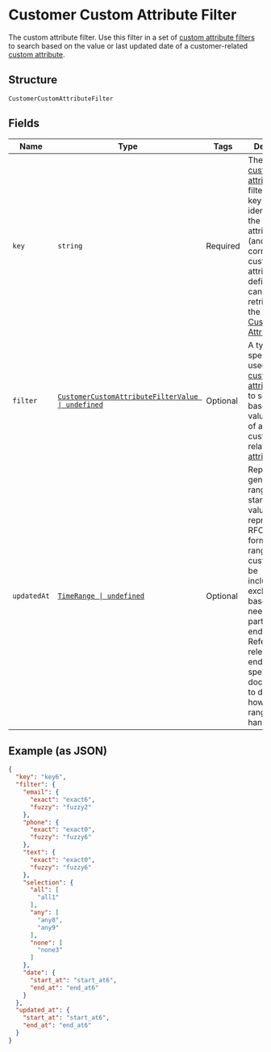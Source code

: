 
# Customer Custom Attribute Filter

The custom attribute filter. Use this filter in a set of [custom attribute filters](../models/customer-custom-attribute-filters.md) to search
based on the value or last updated date of a customer-related [custom attribute](../models/custom-attribute.md).

## Structure

`CustomerCustomAttributeFilter`

## Fields

| Name | Type | Tags | Description |
|  --- | --- | --- | --- |
| `key` | `string` | Required | The `key` of the [custom attribute](entity:CustomAttribute) to filter by. The key is the identifier of the custom attribute<br/>(and the corresponding custom attribute definition) and can be retrieved using the [Customer Custom Attributes API](api:CustomerCustomAttributes). |
| `filter` | [`CustomerCustomAttributeFilterValue \| undefined`](../models/customer-custom-attribute-filter-value.md) | Optional | A type-specific filter used in a [custom attribute filter](../models/customer-custom-attribute-filter.md) to search based on the value<br/>of a customer-related [custom attribute](../models/custom-attribute.md). |
| `updatedAt` | [`TimeRange \| undefined`](../models/time-range.md) | Optional | Represents a generic time range. The start and end values are<br/>represented in RFC 3339 format. Time ranges are customized to be<br/>inclusive or exclusive based on the needs of a particular endpoint.<br/>Refer to the relevant endpoint-specific documentation to determine<br/>how time ranges are handled. |

## Example (as JSON)

```json
{
  "key": "key6",
  "filter": {
    "email": {
      "exact": "exact6",
      "fuzzy": "fuzzy2"
    },
    "phone": {
      "exact": "exact0",
      "fuzzy": "fuzzy6"
    },
    "text": {
      "exact": "exact0",
      "fuzzy": "fuzzy6"
    },
    "selection": {
      "all": [
        "all1"
      ],
      "any": [
        "any8",
        "any9"
      ],
      "none": [
        "none3"
      ]
    },
    "date": {
      "start_at": "start_at6",
      "end_at": "end_at6"
    }
  },
  "updated_at": {
    "start_at": "start_at6",
    "end_at": "end_at6"
  }
}
```

